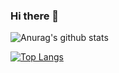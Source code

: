 ### Hi there 👋

<!-- ![Anurag's github stats](https://github-readme-stats.vercel.app/api?username=b2aconnn&show_icons=true&theme=dark) -->
![Anurag's github stats](https://github-readme-stats.vercel.app/api?username=b2aconnn&show_icons=true&theme=merko)

[![Top Langs](https://github-readme-stats.vercel.app/api/top-langs/?username=b2aconnn)](https://github.com/anuraghazra/github-readme-stats)
